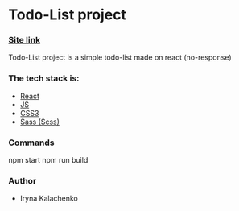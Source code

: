 # Todo-List project

### [Site link]()

Todo-List project is a simple todo-list made on react (no-response)

### The tech stack is:

- [React](https://ru.wikipedia.org/wiki/React)
- [JS](https://ru.wikipedia.org/wiki/JavaScript)
- [CSS3](https://en.wikipedia.org/wiki/Cascading_Style_Sheets)
- [Sass (Scss)](https://sass-lang.com/)

### Commands

npm start
npm run build

### Author

- Iryna Kalachenko
